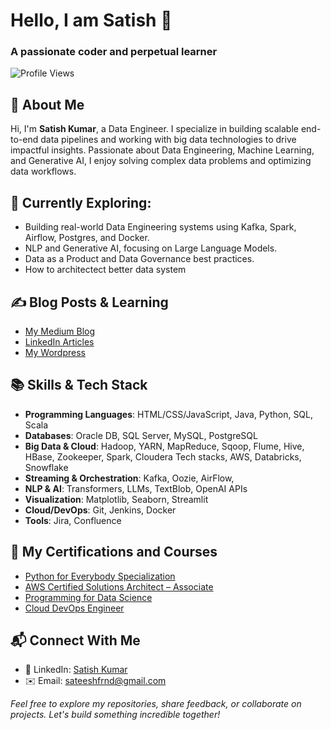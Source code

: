 <h1 >Hello, I am Satish 👋 </h1>
<h3>A passionate coder and perpetual learner</h3> 

![Profile Views](https://komarev.com/ghpvc/?username=sateeshfrnd&label=Profile+Views&color=blueviolet)

## 🔹 About Me
Hi, I'm **Satish Kumar**, a Data Engineer. I specialize in building scalable end-to-end data pipelines and working with big data technologies to drive impactful insights. Passionate about Data Engineering, Machine Learning, and Generative AI, I enjoy solving complex data problems and optimizing data workflows.

## 🚀 Currently Exploring:
- Building real-world Data Engineering systems using Kafka, Spark, Airflow, Postgres, and Docker.
- NLP and Generative AI, focusing on Large Language Models.
- Data as a Product and Data Governance best practices.
- How to architectect better data system

## ✍️ Blog Posts & Learning
- [My Medium Blog](https://medium.com/@sateeshfrnd)
- [LinkedIn Articles](https://www.linkedin.com/in/satish-kumar-2b198018/recent-activity/all/)
- [My Wordpress](www.bigdataplaybook.wordpress.com)

## 📚 Skills & Tech Stack
- **Programming Languages**: HTML/CSS/JavaScript, Java, Python, SQL, Scala
- **Databases**: Oracle DB, SQL Server, MySQL, PostgreSQL
- **Big Data & Cloud**: Hadoop, YARN, MapReduce, Sqoop, Flume, Hive, HBase, Zookeeper, Spark, Cloudera Tech stacks, AWS, Databricks, Snowflake
- **Streaming & Orchestration**: Kafka, Oozie, AirFlow,
- **NLP & AI**: Transformers, LLMs, TextBlob, OpenAI APIs
- **Visualization**: Matplotlib, Seaborn, Streamlit
- **Cloud/DevOps**: Git, Jenkins, Docker
- **Tools**: Jira, Confluence

## 📌 My Certifications and Courses
  - [Python for Everybody Specialization](https://www.coursera.org/account/accomplishments/specialization/6AKVKLNH22FE)
  - [AWS Certified Solutions Architect – Associate](https://www.credly.com/badges/c1686776-3852-4571-942f-863e0807fff7?source=linked_in_profile)
  - [Programming for Data Science](www.udacity.com/certificate/e/788b7446-892b-11ea-a688-d30b543a6e60)
  - [Cloud DevOps Engineer](www.udacity.com/certificate/e/00b66238-0b63-11ee-8a2e-1f704219f70f)
    
## 📬 Connect With Me
- 💼 LinkedIn: [Satish Kumar](https://www.linkedin.com/in/satish-kumar-2b198018)
- ✉️ Email: [sateeshfrnd@gmail.com](mailto:sateeshfrnd@gmail.com)





*Feel free to explore my repositories, share feedback, or collaborate on projects. Let's build something incredible together!*

<!---
sateeshfrnd/sateeshfrnd is a ✨ special ✨ repository because its `README.md` (this file) appears on your GitHub profile.
You can click the Preview link to take a look at your changes.
--->
